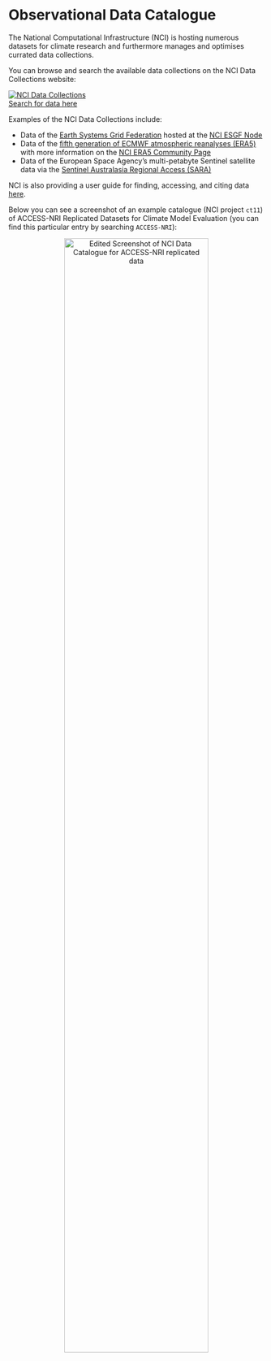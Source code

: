 # Observational Data Catalogue

The National Computational Infrastructure (NCI) is hosting numerous datasets for climate research and furthermore manages and optimises currated data collections.

You can browse and search the available data collections on the NCI Data Collections website:

<div class="card-container">
    <a href="https://geonetwork.nci.org.au/" target="_blank" class="vertical-card aspect-ratio2to1">
        <div class="vertical-card-image-container">
            <img src="../../assets/model_evaluation/logo_nci_data_catalogs.png" alt="NCI Data Collections" class="img-cover"></img>
        </div>
        <div class="vertical-card-text-container bold ">Search for data here</div>
    </a>
</div>

Examples of the NCI Data Collections include:

- Data of the <a href="https://esgf.llnl.gov/" target="_blank">Earth Systems Grid Federation</a> hosted at the <a href="https://esgf.nci.org.au/projects/esgf-nci/">NCI ESGF Node</a>  
- Data of the <a href="https://www.ecmwf.int/en/forecasts/datasets/reanalysis-datasets/era5" target="_blank">fifth generation of ECMWF atmospheric reanalyses (ERA5)</a> with more information on the <a href="https://opus.nci.org.au/display/ERA5/ERA5+Community+Home" target="_blank">NCI ERA5 Community Page</a>  
- Data of the European Space Agency’s multi-petabyte Sentinel satellite data via the <a href="https://copernicus.nci.org.au/sara.client/#/home" target="_blank">Sentinel Australasia Regional Access (SARA)</a> 

NCI is also providing a user guide for finding, accessing, and citing data <a href="https://opus.nci.org.au/display/NDP/Data+Catalogue" target="_blank">here</a>.

Below you can see a screenshot of an example catalogue (NCI project `ct11`) of ACCESS-NRI Replicated Datasets for Climate Model Evaluation (you can find this particular entry by searching `ACCESS-NRI`):

<div style="text-align: center;">
    <a href="https://geonetwork.nci.org.au/geonetwork/srv/eng/catalog.search#/metadata/f7199_2480_5432_9703" target="_blank"><img src="../../assets/model_evaluation/obs_data_ct11.png" alt="Edited Screenshot of NCI Data Catalogue for ACCESS-NRI replicated data" width="75%"/></a>
</div>

<!-- In particular, we want to highlight the Coupled Model Intercomparison Project Phases 6 and 5 that are hosted by NCI as a sponsor of the [Earth System Grid Federation (ESGF)](https://esgf.nci.org.au/projects/esgf-nci/). The ESGF are federated data centres across the globe that enable access to the largest archive of climate data world-wide. This portal allows you to find, select and download data files from the federation. -->